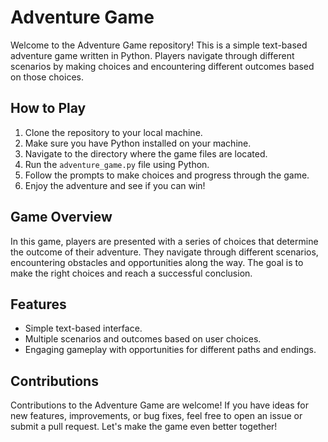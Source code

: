 # Adventure Game

Welcome to the Adventure Game repository! This is a simple text-based adventure game written in Python. Players navigate through different scenarios by making choices and encountering different outcomes based on those choices.

## How to Play

1. Clone the repository to your local machine.
2. Make sure you have Python installed on your machine.
3. Navigate to the directory where the game files are located.
4. Run the `adventure_game.py` file using Python.
5. Follow the prompts to make choices and progress through the game.
6. Enjoy the adventure and see if you can win!

## Game Overview

In this game, players are presented with a series of choices that determine the outcome of their adventure. They navigate through different scenarios, encountering obstacles and opportunities along the way. The goal is to make the right choices and reach a successful conclusion.

## Features

- Simple text-based interface.
- Multiple scenarios and outcomes based on user choices.
- Engaging gameplay with opportunities for different paths and endings.

## Contributions

Contributions to the Adventure Game are welcome! If you have ideas for new features, improvements, or bug fixes, feel free to open an issue or submit a pull request. Let's make the game even better together!

